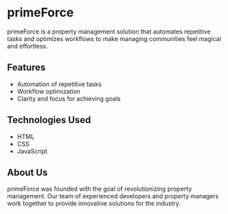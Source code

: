 # primeForce

primeForce is a property management solution that automates repetitive tasks and optimizes workflows to make managing communities feel magical and effortless.

## Features

- Automation of repetitive tasks
- Workflow optimization
- Clarity and focus for achieving goals

## Technologies Used

- HTML
- CSS
- JavaScript

## About Us

primeForce was founded with the goal of revolutionizing property management. Our team of experienced developers and property managers work together to provide innovative solutions for the industry.
